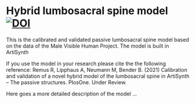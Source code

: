 # Hybrid lumbosacral spine model [![DOI](https://zenodo.org/badge/DOI/10.5281/zenodo.4453702.svg)](https://doi.org/10.5281/zenodo.4453702) 

This is the calibrated and validated passive lumbosacral spine model based on the data of the Male Visible Human Project. The model is built in ArtiSynth 



If you use the model in your research please cite the the following reference: Remus R, Lipphaus A, Neumann M, Bender B. (2021) Calibration and validation of a novel hybrid model of the lumbosacral spine in ArtiSynth – The passive structures. PlosOne. Under Review.





Here goes a more detailed description of the model ...
